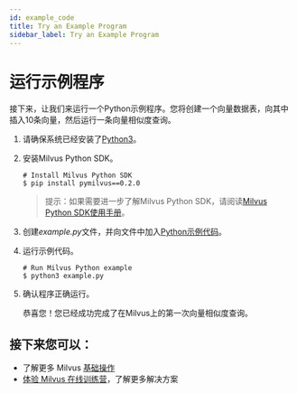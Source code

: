 ```yaml
---
id: example_code
title: Try an Example Program
sidebar_label: Try an Example Program
---
```

# 运行示例程序

接下来，让我们来运行一个Python示例程序。您将创建一个向量数据表，向其中插入10条向量，然后运行一条向量相似度查询。

1. 请确保系统已经安装了[Python3](https://www.python.org/downloads/)。

2. 安装Milvus Python SDK。

   ```shell
   # Install Milvus Python SDK
   $ pip install pymilvus==0.2.0
   ```

   > 提示：如果需要进一步了解Milvus Python SDK，请阅读[Milvus Python SDK使用手册](https://pypi.org/project/pymilvus)。
   
3. 创建*example.py*文件，并向文件中加入[Python示例代码](https://github.com/milvus-io/pymilvus/blob/branch-0.4.0/examples/AdvancedExample.py)。

4. 运行示例代码。

   ```shell
   # Run Milvus Python example
   $ python3 example.py
   ```

5. 确认程序正确运行。

   恭喜您！您已经成功完成了在Milvus上的第一次向量相似度查询。

## 接下来您可以：

- 了解更多 Milvus [基础操作](milvus_operation.md)
- [体验 Milvus 在线训练营](https://github.com/jielinxu/docs/blob/branch-0.4.0/userguide/bootcamp.md)，了解更多解决方案
